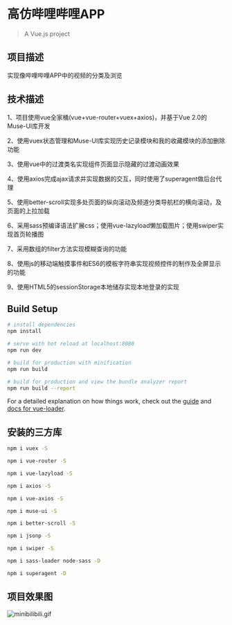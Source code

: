 # 高仿哔哩哔哩APP

> A Vue.js project

## 项目描述

实现像哔哩哔哩APP中的视频的分类及浏览

## 技术描述

1、项目使用vue全家桶(vue+vue-router+vuex+axios)，并基于Vue 2.0的Muse-UI库开发

2、使用vuex状态管理和Muse-UI库实现历史记录模块和我的收藏模块的添加删除功能

3、使用vue中的过渡类名实现组件页面显示隐藏的过渡动画效果

4、使用axios完成ajax请求并实现数据的交互，同时使用了superagent做后台代理

5、使用better-scroll实现多处页面的纵向滚动及频道分类导航栏的横向滚动，及页面的上拉加载

6、采用sass预编译语法扩展css；使用vue-lazyload懒加载图片；使用swiper实现首页轮播图

7、采用数组的filter方法实现模糊查询的功能

8、使用js的移动端触摸事件和ES6的模板字符串实现视频控件的制作及全屏显示的功能

9、使用HTML5的sessionStorage本地储存实现本地登录的实现

## Build Setup

``` bash
# install dependencies
npm install

# serve with hot reload at localhost:8080
npm run dev

# build for production with minification
npm run build

# build for production and view the bundle analyzer report
npm run build --report
```

For a detailed explanation on how things work, check out the [guide](http://vuejs-templates.github.io/webpack/) and [docs for vue-loader](http://vuejs.github.io/vue-loader).

## 安装的三方库

``` bash
npm i vuex -S

npm i vue-router -S

npm i vue-lazyload -S

npm i axios -S

npm i vue-axios -S

npm i muse-ui -S

npm i better-scroll -S

npm i jsonp -S

npm i swiper -S

npm i sass-loader node-sass -D

npm i superagent -D
```

## 项目效果图

![minibilibili.gif](./static/img/minibilibili.gif)
